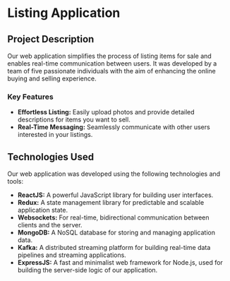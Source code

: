 # Listing Application


## Project Description

Our web application simplifies the process of listing items for sale and enables real-time communication between users. It was developed by a team of five passionate individuals with the aim of enhancing the online buying and selling experience.

### Key Features

- **Effortless Listing:** Easily upload photos and provide detailed descriptions for items you want to sell.
- **Real-Time Messaging:** Seamlessly communicate with other users interested in your listings.


## Technologies Used

Our web application was developed using the following technologies and tools:

- **ReactJS:** A powerful JavaScript library for building user interfaces.
- **Redux:** A state management library for predictable and scalable application state.
- **Websockets:** For real-time, bidirectional communication between clients and the server.
- **MongoDB:** A NoSQL database for storing and managing application data.
- **Kafka:** A distributed streaming platform for building real-time data pipelines and streaming applications.
- **ExpressJS:** A fast and minimalist web framework for Node.js, used for building the server-side logic of our application.



